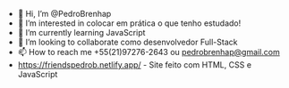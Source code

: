 - 👋 Hi, I’m @PedroBrenhap
- 👀 I’m interested in colocar em prática o que tenho  estudado!
- 🌱 I’m currently learning JavaScript
- 💞️ I’m looking to collaborate como desenvolvedor Full-Stack
- 📫 How to reach me  +55(21)97276-2643 ou pedrobrenhap@gmail.com
- https://friendspedrob.netlify.app/ - Site feito com HTML, CSS e JavaScript

<!---
PedroBrenhap/PedroBrenhap is a ✨ special ✨ repository because its `README.md` (this file) appears on your GitHub profile.
You can click the Preview link to take a look at your changes.
--->
